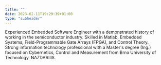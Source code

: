 ```yaml
---
title: ""
date: 2023-02-11T19:29:39+01:00
type: "subheader"
---
```


Experienced Embedded Software Engineer with a demonstrated history of working in the semiconductor industry. Skilled in Matlab, Embedded Systems, Field-Programmable Gate Arrays (FPGA), and Control Theory. Strong information technology professional with a Master's degree (Ing.) focused on Cybernetics, Control and Measurement from Brno University of Technology. NAZDARIIIS. 
